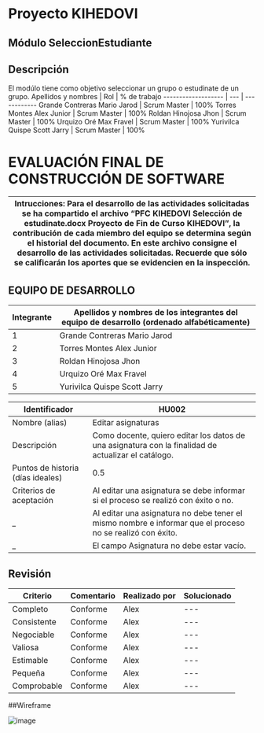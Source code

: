 # Proyecto KIHEDOVI
## Módulo SeleccionEstudiante
## Descripción
El modúlo tiene como objetivo seleccionar un grupo o estudinate de un grupo.
Apellidos y nombres | Rol | % de trabajo
------------------- | --- | ------------
Grande Contreras Mario Jarod | Scrum Master |  100%
Torres Montes Alex Junior | Scrum Master | 100%
Roldan Hinojosa Jhon | Scrum Master | 100%
Urquizo Oré Max Fravel | Scrum Master | 100%
Yurivilca Quispe Scott Jarry | Scrum Master | 100%

# EVALUACIÓN FINAL DE CONSTRUCCIÓN DE SOFTWARE
Intrucciones: Para el desarrollo de las actividades solicitadas se ha compartido el archivo “PFC KIHEDOVI Selección de estudinate.docx Proyecto de Fin de Curso KIHEDOVI”, la contribución de cada miembro del equipo se determina según el historial del documento. En este archivo consigne el desarrollo de las actividades solicitadas. Recuerde que sólo se calificarán los aportes que se evidencien en la inspección.|
---------------------------------------------------------------------------------------------------------------------------------------------------------------|
## EQUIPO DE DESARROLLO
Integrante | Apellidos y nombres de los integrantes del equipo de desarrollo (ordenado alfabéticamente)
---------- | ------------------------------------------------------------------------------------------
1 | Grande Contreras Mario Jarod
2 | Torres Montes Alex Junior
3 | Roldan Hinojosa Jhon
4 | Urquizo Oré Max Fravel
5 | Yurivilca Quispe Scott Jarry

Identificador | HU002
------------- | -----
Nombre (alias) | Editar asignaturas
Descripción | Como docente, quiero editar los datos de una asignatura con la finalidad de actualizar el catálogo.
Puntos de historia (días ideales) | 0.5
Criterios de aceptación | Al editar una asignatura se debe informar si el proceso se realizó con éxito o no.
 _ | Al editar una asignatura no debe tener el mismo nombre e informar que el proceso no se realizó con éxito.
 _ | El campo Asignatura no debe estar vacío.
 
## Revisión
Criterio | Comentario | Realizado por | Solucionado
-------- | ---------- | ------------- | -----------
Completo | Conforme |	Alex | ---
Consistente |	Conforme | Alex | ---
Negociable | Conforme |	Alex | ---
Valiosa |	Conforme | Alex | ---
Estimable | Conforme | Alex | ---
Pequeña | Conforme | Alex	| ---
Comprobable | Conforme | Alex	| ---

##Wireframe

![image](https://user-images.githubusercontent.com/103460704/177404432-053dcefd-0e90-4f77-91e8-b9c83a28739d.png)

 
